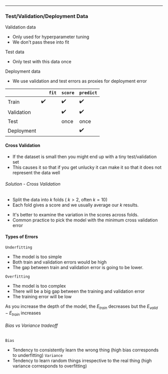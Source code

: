 ***
### Test/Validation/Deployment Data
Validation data
* Only used for hyperparameter tuning
* We don't pass these into fit

Test data
* Only test with this data once

Deployment data
* We use validation and test errors as proxies for deployment error

|            | `   fit` | `score` | `predict` |
| ---------- | -------- | ------- | --------- |
| Train      | ✔️       | ✔️      | ✔️        |
| Validation |          | ✔️      | ✔️        |
| Test       |          | once    | once      |
| Deployment |          |         | ✔️        |
#### Cross Validation
* If the dataset is small then you might end up with a tiny test/validation set
* This causes it so that if you get unlucky it can make it so that it does not represent the data well

###### Solution - Cross Validation
* Split the data into $k$ folds (  $k > 2$, often $k = 10$)
* Each fold gives a score and we usually average our $k$ results.
- It's better to examine the variation in the scores across folds.
- Common practice to pick the model with the minimum cross validation error

#### Types of Errors
`Underfitting`
* The model is too simple
* Both train and validation errors would be high
*  The gap between train and validation error is going to be lower.

`Overfitting`
* The model is too complex
* There will be a big gap between the training and validation error
* The training error will be low 

As you increase the depth of the model, the $E_{train}$ decreases but the $E_{valid} - E_{train}$ increases

###### Bias vs Variance tradeoff
`Bias`
* Tendency to consistently learn the wrong thing (high bias corresponds to underfitting)
`Variance`
* Tendency to learn random things irrespective to the real thing (high variance corresponds to overfitting)

